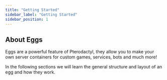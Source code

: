 ```yaml
---
title: "Getting Started"
sidebar_label: "Getting Started"
sidebar_position: 1
---
```


## About Eggs

Eggs are a powerful feature of Pterodactyl, they allow you to make your own server containers for custom games, services, bots and much more!

In the following sections we will learn the general structure and layout of an egg and how they work.